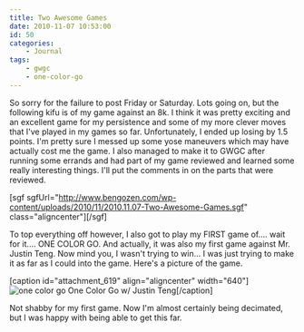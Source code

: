 ```yaml
---
title: Two Awesome Games
date: 2010-11-07 10:53:00
id: 50
categories:
	- Journal
tags:
	- gwgc
	- one-color-go
---
```


So sorry for the failure to post Friday or Saturday. Lots going on, but the following kifu is of my game against an 8k. I think it was pretty exciting and an excellent game for my persistence and some of my more clever moves that I've played in my games so far. Unfortunately, I ended up losing by 1.5 points. I'm pretty sure I messed up some yose maneuvers which may have actually cost me the game. I also managed to make it to GWGC after running some errands and had part of my game reviewed and learned some really interesting things. I'll put the comments in on the parts that were reviewed.

<!--more-->

[sgf sgfUrl="http://www.bengozen.com/wp-content/uploads/2010/11/2010.11.07-Two-Awesome-Games.sgf" class="aligncenter"][/sgf]

To top everything off however, I also got to play my FIRST game of.... wait for it.... ONE COLOR GO. And actually, it was also my first game against Mr. Justin Teng. Now mind you, I wasn't trying to win... I was just trying to make it as far as I could into the game. Here's a picture of the game.

[caption id="attachment_619" align="aligncenter" width="640"]![](http://www.bengozen.com/wp-content/uploads/2010/11/one-color-go-1024x682.jpg "one color go") One Color Go w/ Justin Teng[/caption]

Not shabby for my first game. Now I'm almost certainly being decimated, but I was happy with being able to get this far.